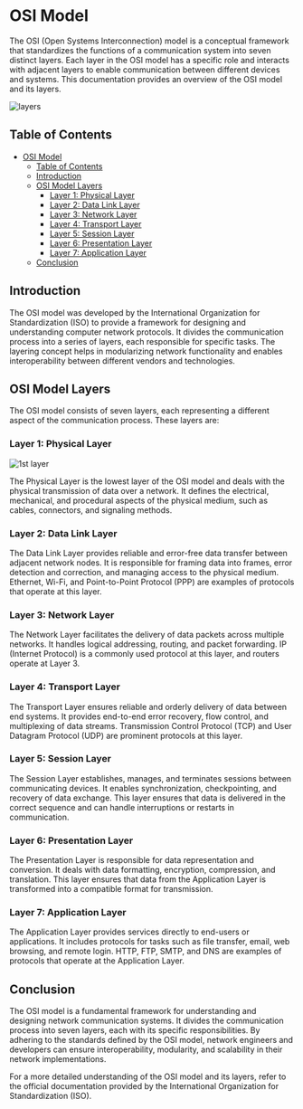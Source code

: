# OSI Model

The OSI (Open Systems Interconnection) model is a conceptual framework that standardizes the functions of a communication system into seven distinct layers. Each layer in the OSI model has a specific role and interacts with adjacent layers to enable communication between different devices and systems. This documentation provides an overview of the OSI model and its layers.

![layers](https://media.geeksforgeeks.org/wp-content/uploads/20210220204638/cn1.png)


## Table of Contents
- [OSI Model](#osi-model)
  - [Table of Contents](#table-of-contents)
  - [Introduction](#introduction)
  - [OSI Model Layers](#osi-model-layers)
    - [Layer 1: Physical Layer](#layer-1-physical-layer)
    - [Layer 2: Data Link Layer](#layer-2-data-link-layer)
    - [Layer 3: Network Layer](#layer-3-network-layer)
    - [Layer 4: Transport Layer](#layer-4-transport-layer)
    - [Layer 5: Session Layer](#layer-5-session-layer)
    - [Layer 6: Presentation Layer](#layer-6-presentation-layer)
    - [Layer 7: Application Layer](#layer-7-application-layer)
  - [Conclusion](#conclusion)

## Introduction

The OSI model was developed by the International Organization for Standardization (ISO) to provide a framework for designing and understanding computer network protocols. It divides the communication process into a series of layers, each responsible for specific tasks. The layering concept helps in modularizing network functionality and enables interoperability between different vendors and technologies.

## OSI Model Layers

The OSI model consists of seven layers, each representing a different aspect of the communication process. These layers are:

### Layer 1: Physical Layer


![1st layer](https://media.geeksforgeeks.org/wp-content/uploads/20230405124830/data-bits.jpg)

The Physical Layer is the lowest layer of the OSI model and deals with the physical transmission of data over a network. It defines the electrical, mechanical, and procedural aspects of the physical medium, such as cables, connectors, and signaling methods.

### Layer 2: Data Link Layer

The Data Link Layer provides reliable and error-free data transfer between adjacent network nodes. It is responsible for framing data into frames, error detection and correction, and managing access to the physical medium. Ethernet, Wi-Fi, and Point-to-Point Protocol (PPP) are examples of protocols that operate at this layer.

### Layer 3: Network Layer

The Network Layer facilitates the delivery of data packets across multiple networks. It handles logical addressing, routing, and packet forwarding. IP (Internet Protocol) is a commonly used protocol at this layer, and routers operate at Layer 3.

### Layer 4: Transport Layer

The Transport Layer ensures reliable and orderly delivery of data between end systems. It provides end-to-end error recovery, flow control, and multiplexing of data streams. Transmission Control Protocol (TCP) and User Datagram Protocol (UDP) are prominent protocols at this layer.

### Layer 5: Session Layer

The Session Layer establishes, manages, and terminates sessions between communicating devices. It enables synchronization, checkpointing, and recovery of data exchange. This layer ensures that data is delivered in the correct sequence and can handle interruptions or restarts in communication.

### Layer 6: Presentation Layer

The Presentation Layer is responsible for data representation and conversion. It deals with data formatting, encryption, compression, and translation. This layer ensures that data from the Application Layer is transformed into a compatible format for transmission.

### Layer 7: Application Layer

The Application Layer provides services directly to end-users or applications. It includes protocols for tasks such as file transfer, email, web browsing, and remote login. HTTP, FTP, SMTP, and DNS are examples of protocols that operate at the Application Layer.

## Conclusion

The OSI model is a fundamental framework for understanding and designing network communication systems. It divides the communication process into seven layers, each with its specific responsibilities. By adhering to the standards defined by the OSI model, network engineers and developers can ensure interoperability, modularity, and scalability in their network implementations.

For a more detailed understanding of the OSI model and its layers, refer to the official documentation provided by the International Organization for Standardization (ISO).


